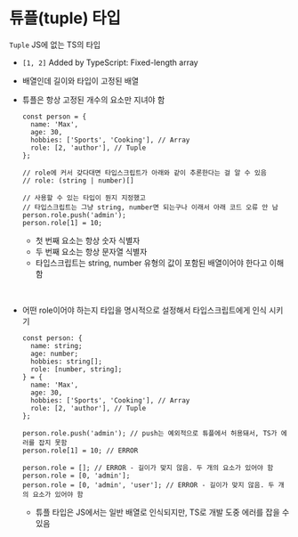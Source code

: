 # 튜플(tuple) 타입

`Tuple` JS에 없는 TS의 타입

- `[1, 2]` Added by TypeScript: Fixed-length array
- 배열인데 길이와 타입이 고정된 배열
- 튜플은 항상 고정된 개수의 요소만 지녀야 함

  ```tsx
  const person = {
    name: 'Max',
    age: 30,
    hobbies: ['Sports', 'Cooking'], // Array
    role: [2, 'author'], // Tuple
  };

  // role에 커서 갖다대면 타입스크립트가 아래와 같이 추론한다는 걸 알 수 있음
  // role: (string | number)[]

  // 사용할 수 있는 타입이 뭔지 지정했고
  // 타입스크립트는 그냥 string, number면 되는구나 이래서 아래 코드 오류 안 남
  person.role.push('admin');
  person.role[1] = 10;
  ```

  - 첫 번째 요소는 항상 숫자 식별자
  - 두 번째 요소는 항상 문자열 식별자
  - 타입스크립트는 string, number 유형의 값이 포함된 배열이어야 한다고 이해함

<br />

- 어떤 role이어야 하는지 타입을 명시적으로 설정해서 타입스크립트에게 인식 시키기

  ```tsx
  const person: {
    name: string;
    age: number;
    hobbies: string[];
    role: [number, string];
  } = {
    name: 'Max',
    age: 30,
    hobbies: ['Sports', 'Cooking'], // Array
    role: [2, 'author'], // Tuple
  };

  person.role.push('admin'); // push는 예외적으로 튜플에서 허용돼서, TS가 에러를 잡지 못함
  person.role[1] = 10; // ERROR

  person.role = []; // ERROR - 길이가 맞지 않음. 두 개의 요소가 있어야 함
  person.role = [0, 'admin'];
  person.role = [0, 'admin', 'user']; // ERROR - 길이가 맞지 않음. 두 개의 요소가 있어야 함
  ```

  - 튜플 타입은 JS에서는 일반 배열로 인식되지만, TS로 개발 도중 에러를 잡을 수 있음
